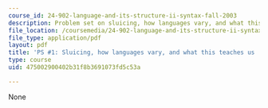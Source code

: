 ```yaml
---
course_id: 24-902-language-and-its-structure-ii-syntax-fall-2003
description: Problem set on sluicing, how languages vary, and what this teaches us.
file_location: /coursemedia/24-902-language-and-its-structure-ii-syntax-fall-2003/475002900402b31f8b3691073fd5c53a_ps_1_9_7a.pdf
file_type: application/pdf
layout: pdf
title: 'PS #1: Sluicing, how languages vary, and what this teaches us '
type: course
uid: 475002900402b31f8b3691073fd5c53a

---
```

None